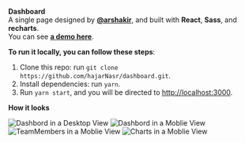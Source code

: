 **Dashboard**  
A single page designed by **[@arshakir](https://dribbble.com/arshakir)**, and built with **React**, **Sass**, and **recharts**.  
You can see **[a demo here](https://static-page-dashboard.herokuapp.com/)**.

**To run it locally, you can follow these steps**:

1. Clone this repo: run `git clone https://github.com/hajarNasr/dashboard.git`.
2. Install dependencies: run `yarn`.
3. Run `yarn start`, and you will be directed to [http://localhost:3000](http://localhost:3000).

**How it looks**

![Dashbord in a Desktop View](https://i.ibb.co/f1W7sbt/dashborad-desktop-view.png)
![Dashbord in a Moblie View](https://i.ibb.co/GcBHyHc/dashborad-mobile-view.png)
![TeamMembers in a Moblie View](https://i.ibb.co/ctVDBDf/team-members-small-screen.png)
![Charts in a Moblie View](https://i.ibb.co/Z6rT4KG/schedules-small-screen.png)
